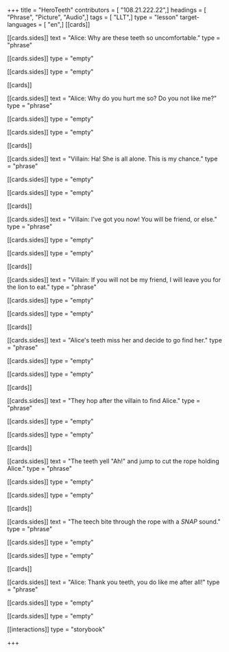 +++
title = "HeroTeeth"
contributors = [ "108.21.222.22",]
headings = [ "Phrase", "Picture", "Audio",]
tags = [ "LLT",]
type = "lesson"
target-languages = [ "en",]
[[cards]]

[[cards.sides]]
text = "Alice: Why are these teeth so uncomfortable."
type = "phrase"

[[cards.sides]]
type = "empty"

[[cards.sides]]
type = "empty"

[[cards]]

[[cards.sides]]
text = "Alice: Why do you hurt me so? Do you not like me?"
type = "phrase"

[[cards.sides]]
type = "empty"

[[cards.sides]]
type = "empty"

[[cards]]

[[cards.sides]]
text = "Villain: Ha! She is all alone. This is my chance."
type = "phrase"

[[cards.sides]]
type = "empty"

[[cards.sides]]
type = "empty"

[[cards]]

[[cards.sides]]
text = "Villain: I've got you now! You will be friend, or else."
type = "phrase"

[[cards.sides]]
type = "empty"

[[cards.sides]]
type = "empty"

[[cards]]

[[cards.sides]]
text = "Villain: If you will not be my friend, I will leave you for the lion to eat."
type = "phrase"

[[cards.sides]]
type = "empty"

[[cards.sides]]
type = "empty"

[[cards]]

[[cards.sides]]
text = "Alice's teeth miss her and decide to go find her."
type = "phrase"

[[cards.sides]]
type = "empty"

[[cards.sides]]
type = "empty"

[[cards]]

[[cards.sides]]
text = "They hop after the villain to find Alice."
type = "phrase"

[[cards.sides]]
type = "empty"

[[cards.sides]]
type = "empty"

[[cards]]

[[cards.sides]]
text = "The teeth yell \"Ah!\" and jump to cut the rope holding Alice."
type = "phrase"

[[cards.sides]]
type = "empty"

[[cards.sides]]
type = "empty"

[[cards]]

[[cards.sides]]
text = "The teech bite through the rope with a *SNAP* sound."
type = "phrase"

[[cards.sides]]
type = "empty"

[[cards.sides]]
type = "empty"

[[cards]]

[[cards.sides]]
text = "Alice: Thank you teeth, you do like me after all!"
type = "phrase"

[[cards.sides]]
type = "empty"

[[cards.sides]]
type = "empty"

[[interactions]]
type = "storybook"

+++
